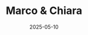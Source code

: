 ---
title: "Marco & Chiara"
date: 2025-05-10
excerpt: "A sunny engagement session in the park."
draft: false
featured_image: "cover.JPG"
---